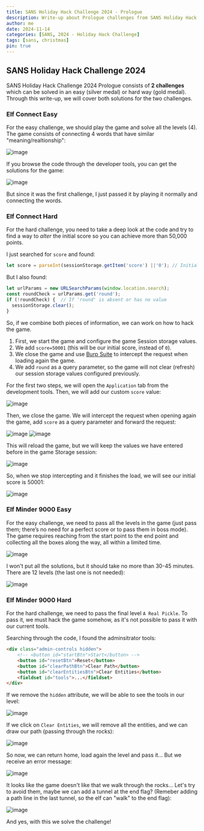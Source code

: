 ```yaml
---
title: SANS Holiday Hack Challenge 2024 - Prologue
description: Write-up about Prologue challenges from SANS Holiday Hack Challenge 2024  
author: me
date: 2024-11-14
categories: [SANS, 2024 - Holiday Hack Challenge]
tags: [sans, christmas]
pin: true
---
```


## SANS Holiday Hack Challenge 2024

SANS Holiday Hack Challenge 2024 Prologue consists of **2 challenges** which can be solved in an easy (silver medal) or hard way (gold medal). Through this write-up, we will cover both solutions for the two challenges.

### Elf Connect Easy

For the easy challenge, we should play the game and solve all the levels (4). The game consists of connecting 4 words that have similar "meaning/realtionship":

![image](/assets/img/20241114/c1_1.png)



If you browse the code through the developer tools, you can get the solutions for the game:

![image](../assets/img/20241114/c1_2.png)

But since it was the first challenge, I just passed it by playing it normally and connecting the words.

### Elf Connect Hard
For the hard challenge, you need to take a deep look at the code and try to find a way to *alter* the initial score so you can achieve more than 50,000 points.

I just searched for `score` and found:
```javascript
let score = parseInt(sessionStorage.getItem('score') ||'0'); // Initialize score
```

But I also found:
```javascript
let urlParams = new URLSearchParams(window.location.search);
const roundCheck = urlParams.get('round');
if (!roundCheck) {  // If 'round' is absent or has no value
  sessionStorage.clear();
}
```

So, if we combine both pieces of information, we can work on how to hack the game.

1. First, we start the game and configure the game Session storage values.
2. We  add `score=50001` (this will be our initial score, instead of `0`).
3. We close the game and use [Burp Suite](https://portswigger.net/burp) to intercept the request when loading again the game.
4. We add `round` as a query parameter, so the game will not clear (refresh) our session storage values configured previously.

For the first two steps, we will open the `Application` tab from the development tools. Then, we will add our custom `score` value:

![image](/assets/img/20241114/c1_3.png)



Then, we close the game. We will intercept the request when opening again the game, add `score` as a query parameter and forward the request:

![image](/assets/img/20241114/c1_h2.png)
![image](/assets/img/20241114/c1_h3.png)

This will reload the game, but we will keep the values we have entered before in the game Storage session:

![image](/assets/img/20241114/c1_h4.png)

So, when we stop intercepting and it finishes the load, we will see our initial score is 50001:

![image](/assets/img/20241114/c1_h5.png)


### Elf Minder 9000 Easy
For the easy challenge, we need to pass all the levels in the game (just pass them; there’s no need for a perfect score or to pass them in boss mode). The game requires reaching from the start point to the end point and collecting all the boxes along the way, all within a limited time.

![image](/assets/img/20241114/c2_1.png)

I won't put all the solutions, but it should take no more than 30-45 minutes. There are 12 levels (the last one is not needed):

![image](/assets/img/20241114/c2_2.png)

### Elf Minder 9000 Hard
For the hard challenge, we need to pass the final level `A Real Pickle`. To pass it, we must hack the game somehow, as it's not possible to pass it with our current tools.

Searching through the code, I found the adminsitrator tools:
```html
<div class="admin-controls hidden">
    <!-- <button id="startBtn">Start</button> -->
    <button id="resetBtn">Reset</button>
    <button id="clearPathBtn">Clear Path</button>
    <button id="clearEntitiesBtn">Clear Entities</button>
    <fieldset id="tools">...</fieldset>
</div>
```

If we remove the `hidden` attribute, we will be able to see the tools in our level:

![image](/assets/img/20241114/c2_3.png)

If we click on `Clear Entities`, we will remove all the entities, and we can draw our path (passing through the rocks):

![image](/assets/img/20241114/c2_h2.png)

So now, we can return home, load again the level and pass it... But we receive an error message:

![image](/assets/img/20241114/c2_h3.png)

It looks like the game doesn't like that we walk through the rocks... Let's try to avoid them, maybe we can add a tunnel at the end flag? (Remeber adding a path line in the last tunnel, so the elf can "walk" to the end flag):

![image](/assets/img/20241114/c2_h4.png)

And yes, with this we solve the challenge!

